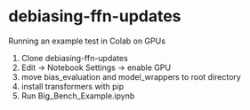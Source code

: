 # debiasing-ffn-updates

Running an example test in Colab on GPUs
1. Clone debiasing-ffn-updates
2. Edit -> Notebook Settings -> enable GPU
3. move bias_evaluation and model_wrappers to root directory
4. install transformers with pip
5. Run Big_Bench_Example.ipynb 